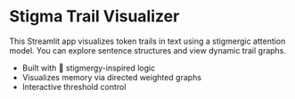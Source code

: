 # Stigma Trail Visualizer

This Streamlit app visualizes token trails in text using a stigmergic attention model.
You can explore sentence structures and view dynamic trail graphs.

- Built with 🐜 stigmergy-inspired logic
- Visualizes memory via directed weighted graphs
- Interactive threshold control
